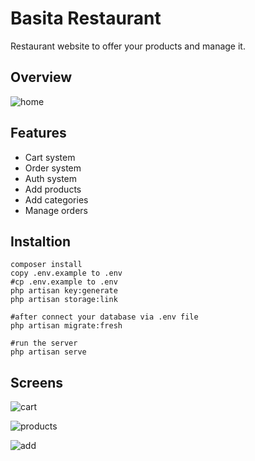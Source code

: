 # Basita Restaurant

Restaurant website to offer your products and manage it.


## Overview
![home](https://user-images.githubusercontent.com/96016084/190767881-24c4bda5-7119-46b0-94ba-1b6274109583.png)


## Features

- Cart system
- Order system
- Auth system
- Add products
- Add categories
- Manage orders

## Instaltion

```
composer install
copy .env.example to .env
#cp .env.example to .env
php artisan key:generate
php artisan storage:link

#after connect your database via .env file
php artisan migrate:fresh

#run the server
php artisan serve
```

## Screens
![cart](https://user-images.githubusercontent.com/96016084/190768257-337f6b10-76f4-46db-8626-1b359059ab3f.png)

![products](https://user-images.githubusercontent.com/96016084/190768362-d0636a9d-7e8d-4de5-9ebb-383470d503b2.png)

![add](https://user-images.githubusercontent.com/96016084/190769412-6955baba-1ef4-4f70-bb97-0a71a5e4e145.png)

